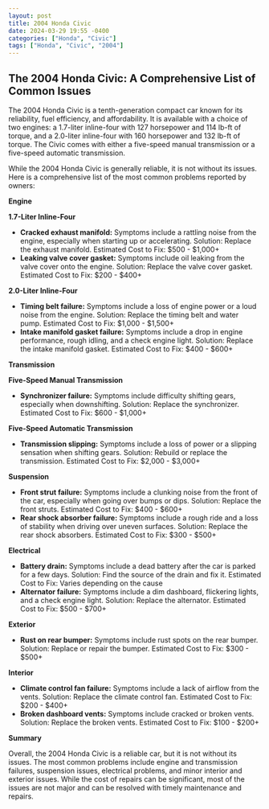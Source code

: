 ```yaml
---
layout: post
title: 2004 Honda Civic
date: 2024-03-29 19:55 -0400
categories: ["Honda", "Civic"]
tags: ["Honda", "Civic", "2004"]
---
```

## The 2004 Honda Civic: A Comprehensive List of Common Issues

The 2004 Honda Civic is a tenth-generation compact car known for its reliability, fuel efficiency, and affordability. It is available with a choice of two engines: a 1.7-liter inline-four with 127 horsepower and 114 lb-ft of torque, and a 2.0-liter inline-four with 160 horsepower and 132 lb-ft of torque. The Civic comes with either a five-speed manual transmission or a five-speed automatic transmission.

While the 2004 Honda Civic is generally reliable, it is not without its issues. Here is a comprehensive list of the most common problems reported by owners:

**Engine**

**1.7-Liter Inline-Four**

* **Cracked exhaust manifold:** Symptoms include a rattling noise from the engine, especially when starting up or accelerating. Solution: Replace the exhaust manifold. Estimated Cost to Fix: $500 - $1,000+
* **Leaking valve cover gasket:** Symptoms include oil leaking from the valve cover onto the engine. Solution: Replace the valve cover gasket. Estimated Cost to Fix: $200 - $400+

**2.0-Liter Inline-Four**

* **Timing belt failure:** Symptoms include a loss of engine power or a loud noise from the engine. Solution: Replace the timing belt and water pump. Estimated Cost to Fix: $1,000 - $1,500+
* **Intake manifold gasket failure:** Symptoms include a drop in engine performance, rough idling, and a check engine light. Solution: Replace the intake manifold gasket. Estimated Cost to Fix: $400 - $600+

**Transmission**

**Five-Speed Manual Transmission**

* **Synchronizer failure:** Symptoms include difficulty shifting gears, especially when downshifting. Solution: Replace the synchronizer. Estimated Cost to Fix: $600 - $1,000+

**Five-Speed Automatic Transmission**

* **Transmission slipping:** Symptoms include a loss of power or a slipping sensation when shifting gears. Solution: Rebuild or replace the transmission. Estimated Cost to Fix: $2,000 - $3,000+

**Suspension**

* **Front strut failure:** Symptoms include a clunking noise from the front of the car, especially when going over bumps or dips. Solution: Replace the front struts. Estimated Cost to Fix: $400 - $600+
* **Rear shock absorber failure:** Symptoms include a rough ride and a loss of stability when driving over uneven surfaces. Solution: Replace the rear shock absorbers. Estimated Cost to Fix: $300 - $500+

**Electrical**

* **Battery drain:** Symptoms include a dead battery after the car is parked for a few days. Solution: Find the source of the drain and fix it. Estimated Cost to Fix: Varies depending on the cause
* **Alternator failure:** Symptoms include a dim dashboard, flickering lights, and a check engine light. Solution: Replace the alternator. Estimated Cost to Fix: $500 - $700+

**Exterior**

* **Rust on rear bumper:** Symptoms include rust spots on the rear bumper. Solution: Replace or repair the bumper. Estimated Cost to Fix: $300 - $500+

**Interior**

* **Climate control fan failure:** Symptoms include a lack of airflow from the vents. Solution: Replace the climate control fan. Estimated Cost to Fix: $200 - $400+
* **Broken dashboard vents:** Symptoms include cracked or broken vents. Solution: Replace the broken vents. Estimated Cost to Fix: $100 - $200+

**Summary**

Overall, the 2004 Honda Civic is a reliable car, but it is not without its issues. The most common problems include engine and transmission failures, suspension issues, electrical problems, and minor interior and exterior issues. While the cost of repairs can be significant, most of the issues are not major and can be resolved with timely maintenance and repairs.

